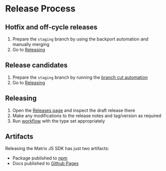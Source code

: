 # Release Process

## Hotfix and off-cycle releases

1. Prepare the `staging` branch by using the backport automation and manually merging
2. Go to [Releasing](#Releasing)

## Release candidates

1. Prepare the `staging` branch by running the [branch cut automation](https://github.com/vector-im/element-web/actions/workflows/release_prepare.yml)
2. Go to [Releasing](#Releasing)

## Releasing

1. Open the [Releases page](https://github.com/matrix-org/matrix-js-sdk/releases) and inspect the draft release there
2. Make any modifications to the release notes and tag/version as required
3. Run [workflow](https://github.com/matrix-org/matrix-js-sdk/actions/workflows/release.yml) with the type set appropriately

## Artifacts

Releasing the Matrix JS SDK has just two artifacts:

-   Package published to [npm](https://github.com/matrix-org/matrix-js-sdk)
-   Docs published to [Github Pages](https://matrix-org.github.io/matrix-js-sdk/)
